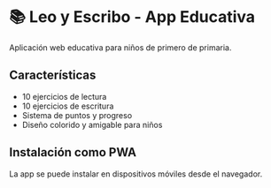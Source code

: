 # 📚 Leo y Escribo - App Educativa

Aplicación web educativa para niños de primero de primaria.

## Características
- 10 ejercicios de lectura
- 10 ejercicios de escritura
- Sistema de puntos y progreso
- Diseño colorido y amigable para niños

## Instalación como PWA
La app se puede instalar en dispositivos móviles desde el navegador.